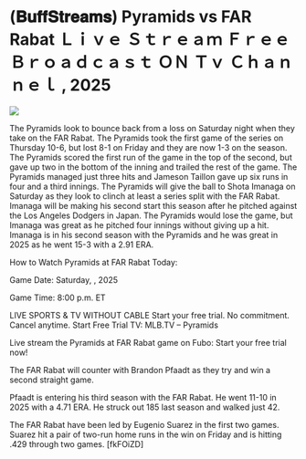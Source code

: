 # (𝐁𝐮𝐟𝐟𝐒𝐭𝐫𝐞𝐚𝐦𝐬) Pyramids vs FAR Rabat Ｌｉｖｅ Ｓｔｒｅａｍ Ｆｒｅｅ Ｂｒｏａｄｃａｓｔ ＯＮ Ｔｖ Ｃｈａｎｎｅｌ , 2025  
  
  
[![](https://i.imgur.com/qSNzIqt.png)](https://movie.rssnews.media/RtQDENoX.php)  
  
The Pyramids look to bounce back from a loss on Saturday night when they take on the FAR Rabat. The Pyramids took the first game of the series on Thursday 10-6, but lost 8-1 on Friday and they are now 1-3 on the season. The Pyramids scored the first run of the game in the top of the second, but gave up two in the bottom of the inning and trailed the rest of the game. The Pyramids managed just three hits and Jameson Taillon gave up six runs in four and a third innings. The Pyramids will give the ball to Shota Imanaga on Saturday as they look to clinch at least a series split with the FAR Rabat. Imanaga will be making his second start this season after he pitched against the Los Angeles Dodgers in Japan. The Pyramids would lose the game, but Imanaga was great as he pitched four innings without giving up a hit. Imanaga is in his second season with the Pyramids and he was great in 2025 as he went 15-3 with a 2.91 ERA.

How to Watch Pyramids at FAR Rabat Today:

Game Date: Saturday, , 2025

Game Time: 8:00 p.m. ET

LIVE SPORTS & TV WITHOUT CABLE
Start your free trial. No commitment. Cancel anytime.
Start Free Trial
TV: MLB.TV – Pyramids

Live stream the Pyramids at FAR Rabat game on Fubo: Start your free trial now!

The FAR Rabat will counter with Brandon Pfaadt as they try and win a second straight game.

Pfaadt is entering his third season with the FAR Rabat. He went 11-10 in 2025 with a 4.71 ERA. He struck out 185 last season and walked just 42.

The FAR Rabat have been led by Eugenio Suarez in the first two games. Suarez hit a pair of two-run home runs in the win on Friday and is hitting .429 through two games. [fkFOiZD]